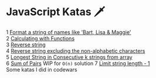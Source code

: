 # JavaScript Katas 🗡 
1 [Format a string of names like 'Bart, Lisa & Maggie'](scripts/kata1.js)  
2 [Calculating with Functions](scripts/kata2.js)  
3 [Reverse string](scripts/kata3.js)  
4 [Reverse string excluding the non-alphabetic characters](scripts/kata4.js)  
5 [Longest String in Consecutive k strings from array ](scripts/kata5.js)   
6 [Sum of Pairs](scripts/kata6.js) WIP for `O(n)` solution
7 [Limit string length - 1](scripts/kata7.js)  
Some katas I did in codewars
